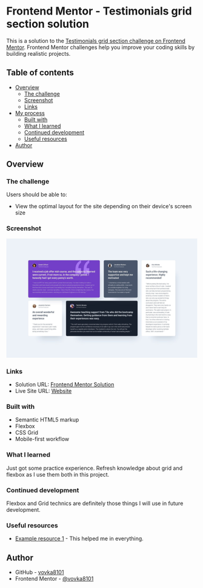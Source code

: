 # Frontend Mentor - Testimonials grid section solution

This is a solution to the [Testimonials grid section challenge on Frontend Mentor](https://www.frontendmentor.io/challenges/testimonials-grid-section-Nnw6J7Un7). Frontend Mentor challenges help you improve your coding skills by building realistic projects. 

## Table of contents

- [Overview](#overview)
  - [The challenge](#the-challenge)
  - [Screenshot](#screenshot)
  - [Links](#links)
- [My process](#my-process)
  - [Built with](#built-with)
  - [What I learned](#what-i-learned)
  - [Continued development](#continued-development)
  - [Useful resources](#useful-resources)
- [Author](#author)

## Overview

### The challenge

Users should be able to:

- View the optimal layout for the site depending on their device's screen size

### Screenshot

![](./design/desktop-design.jpg)

### Links

- Solution URL: [Frontend Mentor Solution](https://www.frontendmentor.io/solutions/responsive-testimonials-grid-section-flexbox-and-grid-NglhQKBkkD)
- Live Site URL: [Website](https://vovka8101.github.io/testimonials-grid-section/)

### Built with

- Semantic HTML5 markup
- Flexbox
- CSS Grid
- Mobile-first workflow

### What I learned

Just got some practice experience. Refresh knowledge about grid and flexbox as I use them both in this project.

### Continued development

Flexbox and Grid technics are definitely those things I will use in future development.

### Useful resources

- [Example resource 1](https://developer.mozilla.org/) - This helped me in everything.

## Author

- GitHub - [vovka8101](https://github.com/vovka8101)
- Frontend Mentor - [@vovka8101](https://www.frontendmentor.io/profile/vovka8101)
